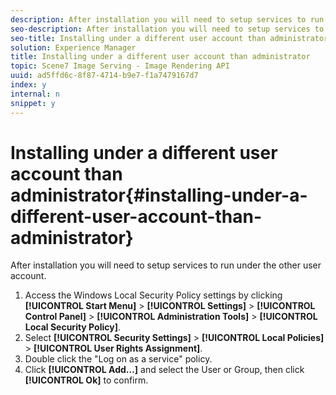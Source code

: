 ```yaml
---
description: After installation you will need to setup services to run under the other user account.
seo-description: After installation you will need to setup services to run under the other user account.
seo-title: Installing under a different user account than administrator
solution: Experience Manager
title: Installing under a different user account than administrator
topic: Scene7 Image Serving - Image Rendering API
uuid: ad5ffd6c-8f87-4714-b9e7-f1a7479167d7
index: y
internal: n
snippet: y
---
```


# Installing under a different user account than administrator{#installing-under-a-different-user-account-than-administrator}

After installation you will need to setup services to run under the other user account.

1. Access the Windows Local Security Policy settings by clicking **[!UICONTROL Start Menu]** > **[!UICONTROL Settings]** > **[!UICONTROL Control Panel]** > **[!UICONTROL Administration Tools]** > **[!UICONTROL Local Security Policy]**.
1. Select **[!UICONTROL Security Settings]** > **[!UICONTROL Local Policies]** > **[!UICONTROL User Rights Assignment]**.
1. Double click the "Log on as a service" policy.
1. Click **[!UICONTROL Add…]** and select the User or Group, then click **[!UICONTROL Ok]** to confirm.
